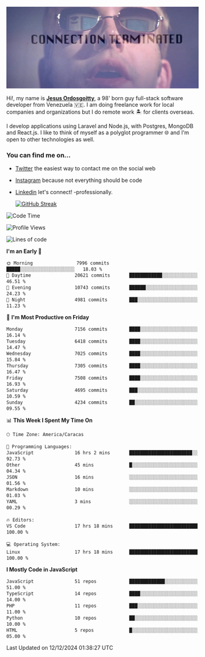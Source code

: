 ![hackers movie reference](./disconnected.jpg)

Hi!, my name is [**Jesus Ordosgoitty**](https://jodaz.dev), a 98' born guy full-stack software developer from Venezuela 🇻🇪. I am doing freelance work for local companies and organizations but I do remote work 🏝️ for clients overseas. 

I develop applications using Laravel and Node.js, with Postgres, MongoDB and React.js. I like to think of myself as a polyglot programmer 🌐 and I'm open to other technologies as well.

### You can find me on...

- [Twitter](https://twitter.com/jodaz_) the easiest way to contact me on the social web
- [Instagram](https://instagram.com/jodaz_) because not everything should be code
- [Linkedin](https://linkedin.com/in/jodaz) let's connect! -professionally.


    [![GitHub Streak](https://streak-stats.demolab.com?user=jodaz&theme=tokyonight)](https://git.io/streak-stats)

<!--START_SECTION:waka-->
![Code Time](http://img.shields.io/badge/Code%20Time-7%2C568%20hrs%2040%20mins-blue)

![Profile Views](http://img.shields.io/badge/Profile%20Views-0-blue)

![Lines of code](https://img.shields.io/badge/From%20Hello%20World%20I%27ve%20Written-82.3%20million%20lines%20of%20code-blue)

**I'm an Early 🐤** 

```text
🌞 Morning                7996 commits        █████░░░░░░░░░░░░░░░░░░░░   18.03 % 
🌆 Daytime                20621 commits       ████████████░░░░░░░░░░░░░   46.51 % 
🌃 Evening                10743 commits       ██████░░░░░░░░░░░░░░░░░░░   24.23 % 
🌙 Night                  4981 commits        ███░░░░░░░░░░░░░░░░░░░░░░   11.23 % 
```
📅 **I'm Most Productive on Friday** 

```text
Monday                   7156 commits        ████░░░░░░░░░░░░░░░░░░░░░   16.14 % 
Tuesday                  6418 commits        ████░░░░░░░░░░░░░░░░░░░░░   14.47 % 
Wednesday                7025 commits        ████░░░░░░░░░░░░░░░░░░░░░   15.84 % 
Thursday                 7305 commits        ████░░░░░░░░░░░░░░░░░░░░░   16.47 % 
Friday                   7508 commits        ████░░░░░░░░░░░░░░░░░░░░░   16.93 % 
Saturday                 4695 commits        ███░░░░░░░░░░░░░░░░░░░░░░   10.59 % 
Sunday                   4234 commits        ██░░░░░░░░░░░░░░░░░░░░░░░   09.55 % 
```


📊 **This Week I Spent My Time On** 

```text
🕑︎ Time Zone: America/Caracas

💬 Programming Languages: 
JavaScript               16 hrs 2 mins       ███████████████████████░░   92.73 % 
Other                    45 mins             █░░░░░░░░░░░░░░░░░░░░░░░░   04.34 % 
JSON                     16 mins             ░░░░░░░░░░░░░░░░░░░░░░░░░   01.56 % 
Markdown                 10 mins             ░░░░░░░░░░░░░░░░░░░░░░░░░   01.03 % 
YAML                     3 mins              ░░░░░░░░░░░░░░░░░░░░░░░░░   00.29 % 

🔥 Editors: 
VS Code                  17 hrs 18 mins      █████████████████████████   100.00 % 

💻 Operating System: 
Linux                    17 hrs 18 mins      █████████████████████████   100.00 % 
```

**I Mostly Code in JavaScript** 

```text
JavaScript               51 repos            █████████████░░░░░░░░░░░░   51.00 % 
TypeScript               14 repos            ████░░░░░░░░░░░░░░░░░░░░░   14.00 % 
PHP                      11 repos            ███░░░░░░░░░░░░░░░░░░░░░░   11.00 % 
Python                   10 repos            ██░░░░░░░░░░░░░░░░░░░░░░░   10.00 % 
HTML                     5 repos             █░░░░░░░░░░░░░░░░░░░░░░░░   05.00 % 
```




 Last Updated on 12/12/2024 01:38:27 UTC
<!--END_SECTION:waka-->
